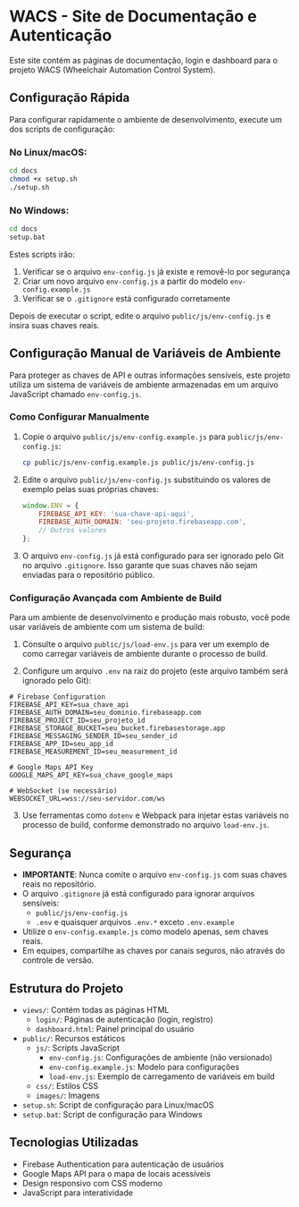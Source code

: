 # WACS - Site de Documentação e Autenticação

Este site contém as páginas de documentação, login e dashboard para o projeto WACS (Wheelchair Automation Control System).

## Configuração Rápida

Para configurar rapidamente o ambiente de desenvolvimento, execute um dos scripts de configuração:

### No Linux/macOS:
```bash
cd docs
chmod +x setup.sh
./setup.sh
```

### No Windows:
```bash
cd docs
setup.bat
```

Estes scripts irão:
1. Verificar se o arquivo `env-config.js` já existe e removê-lo por segurança
2. Criar um novo arquivo `env-config.js` a partir do modelo `env-config.example.js`
3. Verificar se o `.gitignore` está configurado corretamente

Depois de executar o script, edite o arquivo `public/js/env-config.js` e insira suas chaves reais.

## Configuração Manual de Variáveis de Ambiente

Para proteger as chaves de API e outras informações sensíveis, este projeto utiliza um sistema de variáveis de ambiente armazenadas em um arquivo JavaScript chamado `env-config.js`. 

### Como Configurar Manualmente

1. Copie o arquivo `public/js/env-config.example.js` para `public/js/env-config.js`:
   ```bash
   cp public/js/env-config.example.js public/js/env-config.js
   ```

2. Edite o arquivo `public/js/env-config.js` substituindo os valores de exemplo pelas suas próprias chaves:
   ```javascript
   window.ENV = {
       FIREBASE_API_KEY: 'sua-chave-api-aqui',
       FIREBASE_AUTH_DOMAIN: 'seu-projeto.firebaseapp.com',
       // Outros valores
   };
   ```

3. O arquivo `env-config.js` já está configurado para ser ignorado pelo Git no arquivo `.gitignore`. Isso garante que suas chaves não sejam enviadas para o repositório público.

### Configuração Avançada com Ambiente de Build

Para um ambiente de desenvolvimento e produção mais robusto, você pode usar variáveis de ambiente com um sistema de build:

1. Consulte o arquivo `public/js/load-env.js` para ver um exemplo de como carregar variáveis de ambiente durante o processo de build.

2. Configure um arquivo `.env` na raiz do projeto (este arquivo também será ignorado pelo Git):

```
# Firebase Configuration
FIREBASE_API_KEY=sua_chave_api
FIREBASE_AUTH_DOMAIN=seu_dominio.firebaseapp.com
FIREBASE_PROJECT_ID=seu_projeto_id
FIREBASE_STORAGE_BUCKET=seu_bucket.firebasestorage.app
FIREBASE_MESSAGING_SENDER_ID=seu_sender_id
FIREBASE_APP_ID=seu_app_id
FIREBASE_MEASUREMENT_ID=seu_measurement_id

# Google Maps API Key
GOOGLE_MAPS_API_KEY=sua_chave_google_maps

# WebSocket (se necessário)
WEBSOCKET_URL=wss://seu-servidor.com/ws
```

3. Use ferramentas como `dotenv` e Webpack para injetar estas variáveis no processo de build, conforme demonstrado no arquivo `load-env.js`.

## Segurança

- **IMPORTANTE**: Nunca comite o arquivo `env-config.js` com suas chaves reais no repositório.
- O arquivo `.gitignore` já está configurado para ignorar arquivos sensíveis:
  - `public/js/env-config.js`
  - `.env` e quaisquer arquivos `.env.*` exceto `.env.example`
- Utilize o `env-config.example.js` como modelo apenas, sem chaves reais.
- Em equipes, compartilhe as chaves por canais seguros, não através do controle de versão.

## Estrutura do Projeto

- `views/`: Contém todas as páginas HTML
  - `login/`: Páginas de autenticação (login, registro)
  - `dashboard.html`: Painel principal do usuário
- `public/`: Recursos estáticos
  - `js/`: Scripts JavaScript
    - `env-config.js`: Configurações de ambiente (não versionado)
    - `env-config.example.js`: Modelo para configurações
    - `load-env.js`: Exemplo de carregamento de variáveis em build
  - `css/`: Estilos CSS
  - `images/`: Imagens
- `setup.sh`: Script de configuração para Linux/macOS
- `setup.bat`: Script de configuração para Windows

## Tecnologias Utilizadas

- Firebase Authentication para autenticação de usuários
- Google Maps API para o mapa de locais acessíveis
- Design responsivo com CSS moderno
- JavaScript para interatividade 